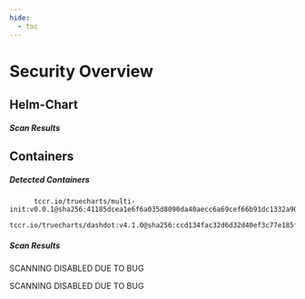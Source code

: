 ```yaml
---
hide:
  - toc
---
```


# Security Overview

<link href="https://truecharts.org/_static/trivy.css" type="text/css" rel="stylesheet" />

## Helm-Chart

##### Scan Results


## Containers

##### Detected Containers

          tccr.io/truecharts/multi-init:v0.0.1@sha256:41185dcea1e6f6a035d8090da40aecc6a69cef66b91dc1332a90c9d22861d367
          tccr.io/truecharts/dashdot:v4.1.0@sha256:ccd134fac32d6d32d40ef3c77e185f5495656678d396aa0fb78a64462cbaf02d

##### Scan Results

SCANNING DISABLED DUE TO BUG

SCANNING DISABLED DUE TO BUG
